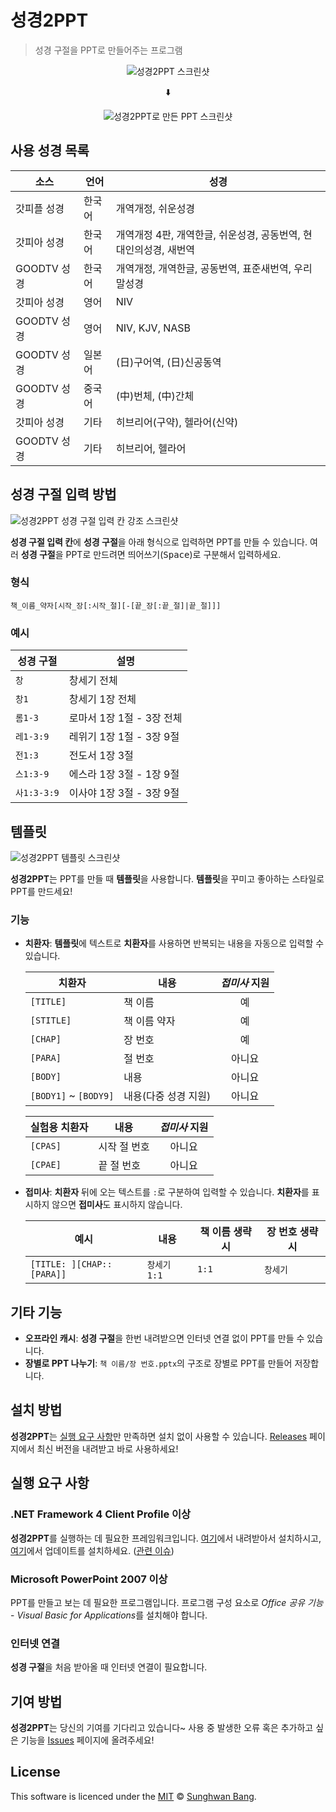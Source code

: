# 성경2PPT

> 성경 구절을 PPT로 만들어주는 프로그램

<p align="center"><img src="https://user-images.githubusercontent.com/4927894/59970937-1377a600-95ad-11e9-93b4-66eed61dd932.png" alt="성경2PPT 스크린샷"></p>
<p align="center">⬇️</p>
<p align="center"><img src="https://user-images.githubusercontent.com/4927894/36557220-072f3588-184b-11e8-85b4-05845fbe76c1.png" alt="성경2PPT로 만든 PPT 스크린샷"></p>


## 사용 성경 목록
| 소스 | 언어 | 성경 |
| --- | --- | --- |
| 갓피플 성경 | 한국어 | 개역개정, 쉬운성경 | 
| 갓피아 성경 | 한국어 | 개역개정 4판, 개역한글, 쉬운성경, 공동번역, 현대인의성경, 새번역 |
| GOODTV 성경 | 한국어 | 개역개정, 개역한글, 공동번역, 표준새번역, 우리말성경 |
| 갓피아 성경 | 영어 | NIV |
| GOODTV 성경 | 영어 | NIV, KJV, NASB |
| GOODTV 성경 | 일본어 | (日)구어역, (日)신공동역 |
| GOODTV 성경 | 중국어 | (中)번체, (中)간체 |
| 갓피아 성경 | 기타 | 히브리어(구약), 헬라어(신약) |
| GOODTV 성경 | 기타 | 히브리어, 헬라어 |


## 성경 구절 입력 방법

![성경2PPT 성경 구절 입력 칸 강조 스크린샷](https://user-images.githubusercontent.com/4927894/36576619-1bbd85aa-1895-11e8-9d3c-7b4a58cf807f.png)

**성경 구절 입력 칸**에 **성경 구절**을 아래 형식으로 입력하면 PPT를 만들 수 있습니다.
여러 **성경 구절**을 PPT로 만드려면 띄어쓰기(<kbd>Space</kbd>)로 구분해서 입력하세요.

### 형식

```
책_이름_약자[시작_장[:시작_절][-[끝_장[:끝_절]|끝_절]]]
```

### 예시

| 성경 구절 | 설명 |
| --- | --- |
| `창` | 창세기 전체 |
| `창1` | 창세기 1장 전체 |
| `롬1-3` | 로마서 1장 1절 - 3장 전체 |
| `레1-3:9` | 레위기 1장 1절 - 3장 9절 |
| `전1:3` | 전도서 1장 3절 |
| `스1:3-9` | 에스라 1장 3절 - 1장 9절 |
| `사1:3-3:9` | 이사야 1장 3절 - 3장 9절 |


## 템플릿

![성경2PPT 템플릿 스크린샷](https://user-images.githubusercontent.com/4927894/36580193-9972bece-18aa-11e8-93f2-035283e1a387.png)

**성경2PPT**는 PPT를 만들 때 **템플릿**을 사용합니다.
**템플릿**을 꾸미고 좋아하는 스타일로 PPT를 만드세요!

### 기능

* **치환자**: **템플릿**에 텍스트로 **치환자**를 사용하면
    반복되는 내용을 자동으로 입력할 수 있습니다.

    | 치환자 | 내용 | *접미사* 지원 |
    | --- | --- | :---: |
    | `[TITLE]` | 책 이름 | 예 |
    | `[STITLE]` | 책 이름 약자 | 예 |
    | `[CHAP]` | 장 번호 | 예 |
    | `[PARA]` | 절 번호 | 아니요 |
    | `[BODY]` | 내용 | 아니요 |
    | `[BODY1]` ~ `[BODY9]` | 내용(다중 성경 지원) | 아니요 |

    | 실험용 치환자 | 내용 | *접미사* 지원 |
    | --- | --- | :---: |
    | `[CPAS]` | 시작 절 번호 | 아니요 |
    | `[CPAE]` | 끝 절 번호 | 아니요 |
* **접미사**: **치환자** 뒤에 오는 텍스트를 `:`로 구분하여 입력할 수 있습니다.
    **치환자**를 표시하지 않으면 **접미사**도 표시하지 않습니다.

    | 예시 | 내용 | 책 이름 생략 시 | 장 번호 생략 시 |
    | --- | --- | --- | --- |
    | `[TITLE: ][CHAP::[PARA]]` |  `창세기 1:1` |  `1:1` |  `창세기` |


## 기타 기능

* **오프라인 캐시**: **성경 구절**을 한번 내려받으면 인터넷 연결 없이 PPT를 만들 수 있습니다.
* **장별로 PPT 나누기**: `책 이름/장 번호.pptx`의 구조로 장별로 PPT를 만들어 저장합니다.


## 설치 방법

**성경2PPT**는 [실행 요구 사항](#실행-요구-사항)만 만족하면 설치 없이 사용할 수 있습니다. [Releases](https://github.com/sunghwan2789/Bible2PPT/releases) 페이지에서 최신 버전을 내려받고 바로 사용하세요!


## 실행 요구 사항

### .NET Framework 4 Client Profile 이상
**성경2PPT**를 실행하는 데 필요한 프레임워크입니다. [여기](http://go.microsoft.com/fwlink/?LinkId=181012)에서 내려받아서 설치하시고, [여기](http://go.microsoft.com/fwlink/?linkid=221217)에서 업데이트를 설치하세요. ([관련 이슈](https://github.com/sunghwan2789/Bible2PPT/pull/21))

### Microsoft PowerPoint 2007 이상
PPT를 만들고 보는 데 필요한 프로그램입니다. 프로그램 구성 요소로 *Office 공유 기능* - *Visual Basic for Applications*를 설치해야 합니다.

### 인터넷 연결
**성경 구절**을 처음 받아올 때 인터넷 연결이 필요합니다.


## 기여 방법
**성경2PPT**는 당신의 기여를 기다리고 있습니다~ 사용 중 발생한 오류 혹은 추가하고 싶은 기능을 [Issues](https://github.com/sunghwan2789/Bible2PPT/issues) 페이지에 올려주세요!


## License
This software is licenced under the [MIT](LICENSE) © [Sunghwan Bang](https://github.com/sunghwan2789).
